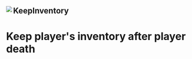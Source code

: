 ## KeepInventory <img src="https://github.com/KhoaGamingVN/KeepInventory/raw/master/icon.png" align="left"></img>
# Keep player's inventory after player death
